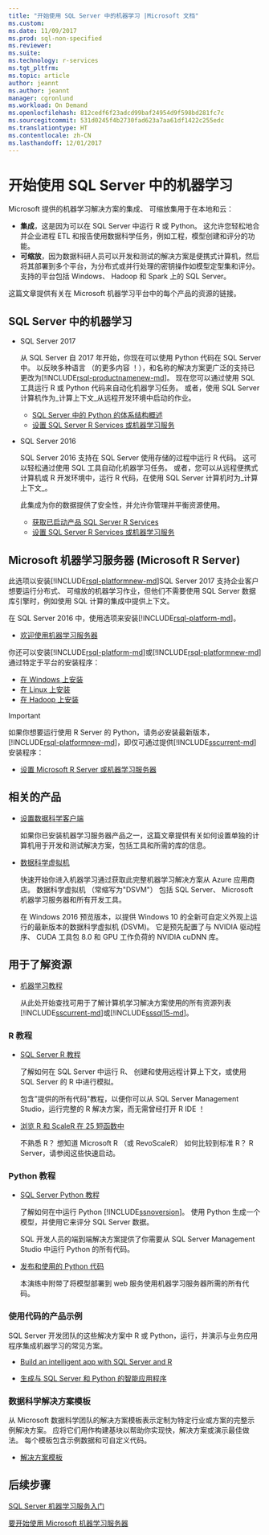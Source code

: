 ```yaml
---
title: "开始使用 SQL Server 中的机器学习 |Microsoft 文档"
ms.custom: 
ms.date: 11/09/2017
ms.prod: sql-non-specified
ms.reviewer: 
ms.suite: 
ms.technology: r-services
ms.tgt_pltfrm: 
ms.topic: article
author: jeannt
ms.author: jeannt
manager: cgronlund
ms.workload: On Demand
ms.openlocfilehash: 812cedf6f23adcd99baf24954d9f598bd281fc7c
ms.sourcegitcommit: 531d0245f4b2730fad623a7aa61df1422c255edc
ms.translationtype: HT
ms.contentlocale: zh-CN
ms.lasthandoff: 12/01/2017
---
```

# <a name="getting-started-with-machine-learning-in-sql-server"></a>开始使用 SQL Server 中的机器学习

Microsoft 提供的机器学习解决方案的集成、 可缩放集用于在本地和云：

+ **集成**，这是因为可以在 SQL Server 中运行 R 或 Python。 这允许您轻松地合并企业进程 ETL 和报告使用数据科学任务，例如工程，模型创建和评分的功能。
+ **可缩放**，因为数据科研人员可以开发和测试的解决方案是便携式计算机，然后将其部署到多个平台，为分布式或并行处理的密钥操作如模型定型集和评分。 支持的平台包括 Windows、 Hadoop 和 Spark 上的 SQL Server。

这篇文章提供有关在 Microsoft 机器学习平台中的每个产品的资源的链接。

## <a name="machine-learning-in-sql-server"></a>SQL Server 中的机器学习

+ SQL Server 2017

  从 SQL Server 自 2017 年开始，你现在可以使用 Python 代码在 SQL Server 中。 以反映多种语言 （的更多内容 ！），和名称的解决方案更广泛的支持已更改为[!INCLUDE[rsql-productnamenew-md](../includes/rsql-productnamenew-md.md)]。 现在您可以通过使用 SQL 工具运行 R 或 Python 代码来自动化机器学习任务。 或者，使用 SQL Server 计算机作为_计算上下文_从远程开发环境中启动的作业。

    + [SQL Server 中的 Python 的体系结构概述](/python/architecture-overview-sql-server-python.md)
    + [设置 SQL Server R Services 或机器学习服务](../advanced-analytics/r/set-up-sql-server-r-services-in-database.md)

+ SQL Server 2016

  SQL Server 2016 支持在 SQL Server 使用存储的过程中运行 R 代码。 这可以轻松通过使用 SQL 工具自动化机器学习任务。 或者，您可以从远程便携式计算机或 R 开发环境中，运行 R 代码，在使用 SQL Server 计算机时为_计算上下文_。

  此集成为你的数据提供了安全性，并允许你管理并平衡资源使用。

    + [获取已启动产品 SQL Server R Services](r/getting-started-with-sql-server-r-services.md)
    + [设置 SQL Server R Services 或机器学习服务](../advanced-analytics/r/set-up-sql-server-r-services-in-database.md)

## <a name="microsoft-machine-learning-server-microsoft-r-server"></a>Microsoft 机器学习服务器 (Microsoft R Server)

此选项以安装[!INCLUDE[rsql-platformnew-md](../includes/rsql-platformnew-md.md)]SQL Server 2017 支持企业客户想要运行分布式、 可缩放的机器学习作业，但他们不需要使用 SQL Server 数据库引擎时，例如使用 SQL 计算的集成中提供上下文。

在 SQL Server 2016 中，使用选项来安装[!INCLUDE[rsql-platform-md](../includes/rsql-platformnew-md.md)]。
  
  + [欢迎使用机器学习服务器](https://docs.microsoft.com/machine-learning-server/what-is-machine-learning-server)
  
你还可以安装[!INCLUDE[rsql-platform-md](../includes/rsql-platform-md.md)]或[!INCLUDE[rsql-platformnew-md](../includes/rsql-platformnew-md.md)]通过特定于平台的安装程序：

  + [在 Windows 上安装](https://docs.microsoft.com/machine-learning-server/install/machine-learning-server-windows-install)
  + [在 Linux 上安装](https://docs.microsoft.com/machine-learning-server/install/machine-learning-server-linux-install)
  + [在 Hadoop 上安装](https://docs.microsoft.com/machine-learning-server/install/machine-learning-server-hadoop-install)

> [!IMPORTANT]
> 如果你想要运行使用 R Server 的 Python，请务必安装最新版本， [!INCLUDE[rsql-platformnew-md](../includes/rsql-platformnew-md.md)]，即仅可通过提供[!INCLUDE[sscurrent-md](../includes/sscurrent-md.md)]安装程序：
> 
>    + [设置 Microsoft R Server 或机器学习服务器](../advanced-analytics/r/create-a-standalone-r-server.md)

## <a name="related-products"></a>相关的产品

+ [设置数据科学客户端](../advanced-analytics/r/set-up-a-data-science-client.md)

  如果你已安装机器学习服务器产品之一，这篇文章提供有关如何设置单独的计算机用于开发和测试解决方案，包括工具和所需的库的信息。

+ [数据科学虚拟机](../advanced-analytics/r/provision-the-r-server-only-sql-server-2016-enterprise-vm-on-azure.md)

  快速开始你进入机器学习通过获取此完整机器学习解决方案从 Azure 应用商店。 数据科学虚拟机 （常缩写为"DSVM"） 包括 SQL Server、 Microsoft 机器学习服务器和所有开发工具。
  
  在 Windows 2016 预览版本，以提供 Windows 10 的全新可自定义外观上运行的最新版本的数据科学虚拟机 (DSVM)。 它是预先配置了与 NVIDIA 驱动程序、 CUDA 工具包 8.0 和 GPU 工作负荷的 NVIDIA cuDNN 库。

## <a name="resources-for-learning"></a>用于了解资源

+ [机器学习教程](../advanced-analytics/tutorials/machine-learning-services-tutorials.md)

  从此处开始查找可用于了解计算机学习解决方案使用的所有资源列表[!INCLUDE[sscurrent-md](../includes/sscurrent-md.md)]或[!INCLUDE[sssql15-md](../includes/sssql15-md.md)]。

### <a name="r-tutorials"></a>R 教程

+ [SQL Server R 教程](../advanced-analytics/tutorials/sql-server-r-tutorials.md)

   了解如何在 SQL Server 中运行 R、 创建和使用远程计算上下文，或使用 SQL Server 的 R 中进行模拟。
   
   包含"提供的所有代码"教程，以便你可以从 SQL Server Management Studio，运行完整的 R 解决方案，而无需曾经打开 R IDE ！

+ [浏览 R 和 ScaleR 在 25 短函数中](https://docs.microsoft.com/r-server/r/tutorial-r-to-revoscaler)

   不熟悉 R？ 想知道 Microsoft R （或 RevoScaleR） 如何比较到标准 R？ R Server，请参阅这些快速启动。

### <a name="python-tutorials"></a>Python 教程

+ [SQL Server Python 教程](../advanced-analytics/tutorials/sql-server-r-tutorials.md)

  了解如何在中运行 Python [!INCLUDE[ssnoversion](../includes/ssnoversion.md)]。 使用 Python 生成一个模型，并使用它来评分 SQL Server 数据。

   SQL 开发人员的端到端解决方案提供了你需要从 SQL Server Management Studio 中运行 Python 的所有代码。

+ [发布和使用的 Python 代码](../advanced-analytics/python/publish-consume-python-code.md)

  本演练中附带了将模型部署到 web 服务使用机器学习服务器所需的所有代码。

### <a name="product-samples-with-code"></a>使用代码的产品示例

SQL Server 开发团队的这些解决方案中 R 或 Python，运行，并演示与业务应用程序集成机器学习的常见方案。

+ [Build an intelligent app with SQL Server and R](https://microsoft.github.io/sql-ml-tutorials/R/rentalprediction)

+ [生成与 SQL Server 和 Python 的智能应用程序](https://microsoft.github.io/sql-ml-tutorials/python/rentalprediction/)

### <a name="data-science-solution-templates"></a>数据科学解决方案模板

从 Microsoft 数据科学团队的解决方案模板表示定制为特定行业或方案的完整示例解决方案。 应将它们用作构建基块以帮助你实现快，解决方案或演示最佳做法。 每个模板包含示例数据和可自定义代码。

+ [解决方案模板](../advanced-analytics/tutorials/data-science-scenarios-and-solution-templates.md)

## <a name="next-steps"></a>后续步骤

[SQL Server 机器学习服务入门](../advanced-analytics/r/getting-started-with-sql-server-r-services.md)

[要开始使用 Microsoft 机器学习服务器](../advanced-analytics/r/getting-started-with-microsoft-r-server-standalone.md)
